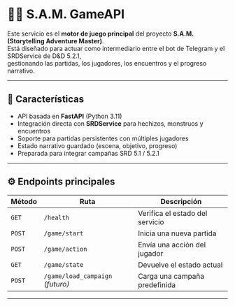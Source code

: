 # 🧙‍♀️ S.A.M. GameAPI

Este servicio es el **motor de juego principal** del proyecto **S.A.M. (Storytelling Adventure Master)**.  
Está diseñado para actuar como intermediario entre el bot de Telegram y el SRDService de D&D 5.2.1,  
gestionando las partidas, los jugadores, los encuentros y el progreso narrativo.

---

## 🚀 Características

- API basada en **FastAPI** (Python 3.11)
- Integración directa con **SRDService** para hechizos, monstruos y encuentros
- Soporte para partidas persistentes con múltiples jugadores
- Estado narrativo guardado (escena, objetivo, progreso)
- Preparada para integrar campañas SRD 5.1 / 5.2.1

---

## ⚙️ Endpoints principales

| Método | Ruta | Descripción |
|--------|------|--------------|
| `GET` | `/health` | Verifica el estado del servicio |
| `POST` | `/game/start` | Inicia una nueva partida |
| `POST` | `/game/action` | Envía una acción del jugador |
| `GET` | `/game/state` | Devuelve el estado actual |
| `POST` | `/game/load_campaign` *(futuro)* | Carga una campaña predefinida |

---

